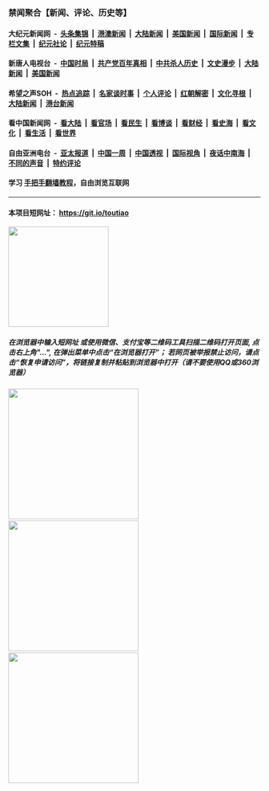### 禁闻聚合【新闻、评论、历史等】

#### 大纪元新闻网 &nbsp;-&nbsp; [头条集锦](indexes/E头条集锦.md?t=03041931) &nbsp;|&nbsp; [港澳新闻](indexes/E港澳新闻.md?t=03041931)  &nbsp;|&nbsp; [大陆新闻](indexes/E大陆新闻.md?t=03041931) &nbsp;|&nbsp; [美国新闻](indexes/E美国新闻.md?t=03041931) &nbsp;|&nbsp; [国际新闻](indexes/E国际新闻.md?t=03041931) &nbsp;|&nbsp; [专栏文集](indexes/E专栏文集.md?t=03041931) &nbsp;|&nbsp; [纪元社论](indexes/E纪元社论.md?t=03041931) &nbsp;|&nbsp; [纪元特稿](indexes/E纪元特稿.md?t=03041931) 

#### 新唐人电视台 &nbsp;-&nbsp; [中国时局](indexes/N中国时局.md?t=03041931) &nbsp;|&nbsp; [共产党百年真相](indexes/N共产党百年真相.md?t=03041931) &nbsp;|&nbsp; [中共杀人历史](indexes/N中共杀人历史.md?t=03041931) &nbsp;|&nbsp; [文史漫步](indexes/N文史漫步.md?t=03041931) &nbsp;|&nbsp; [大陆新闻](indexes/N大陆新闻.md?t=03041931) &nbsp;|&nbsp; [美国新闻](indexes/N美国新闻.md?t=03041931)

#### 希望之声SOH &nbsp;-&nbsp; [热点追踪](indexes/H热点追踪.md?t=03041931) &nbsp;|&nbsp; [名家谈时事](indexes/H名家谈时事.md?t=03041931) &nbsp;|&nbsp; [个人评论](indexes/H个人评论.md?t=03041931)  &nbsp;|&nbsp; [红朝解密](indexes/H红朝解密.md?t=03041931) &nbsp;|&nbsp; [文化寻根](indexes/H文化寻根.md?t=03041931) &nbsp;|&nbsp; [大陆新闻](indexes/H大陆新闻.md?t=03041931) &nbsp;|&nbsp; [港台新闻](indexes/H港台新闻.md?t=03041931)

#### 看中国新闻网 &nbsp;-&nbsp; [看大陆](indexes/S看大陆.md?t=03041931) &nbsp;|&nbsp; [看官场](indexes/S看官场.md?t=03041931) &nbsp;|&nbsp; [看民生](indexes/S看民生.md?t=03041931)  &nbsp;|&nbsp; [看博谈](indexes/S看博谈.md?t=03041931) &nbsp;|&nbsp; [看财经](indexes/S看财经.md?t=03041931) &nbsp;|&nbsp; [看史海](indexes/S看史海.md?t=03041931) &nbsp;|&nbsp; [看文化](indexes/S看文化.md?t=03041931) &nbsp;|&nbsp; [看生活](indexes/S看生活.md?t=03041931) &nbsp;|&nbsp; [看世界](indexes/S看世界.md?t=03041931)

#### 自由亚洲电台 &nbsp;-&nbsp; [亚太报道](indexes/R亚太报道.md?t=03041931) &nbsp;|&nbsp; [中国一周](indexes/R中国一周.md?t=03041931) &nbsp;|&nbsp; [中国透视](indexes/R中国透视.md?t=03041931)  &nbsp;|&nbsp; [国际视角](indexes/R国际视角.md?t=03041931) &nbsp;|&nbsp; [夜话中南海](indexes/R夜话中南海.md?t=03041931) &nbsp;|&nbsp; [不同的声音](indexes/R不同的声音.md?t=03041931) &nbsp;|&nbsp; [特约评论](indexes/R特约评论.md?t=03041931)

#### 学习 [手把手翻墙教程](https://github.com/gfw-breaker/guides/wiki)，自由浏览互联网

----

#### 本项目短网址： https://git.io/toutiao
<img src="https://raw.githubusercontent.com/gfw-breaker/banned-news/master/scripts/img/qr.png" width="200px"/>  

##### 在浏览器中输入短网址 或使用微信、支付宝等二维码工具扫描二维码打开页面, 点击右上角"...", 在弹出菜单中点击“在浏览器打开”； 若网页被举报禁止访问，请点击“恢复申请访问”，将链接复制并粘贴到浏览器中打开（请不要使用QQ或360浏览器）

<img src="https://raw.githubusercontent.com/gfw-breaker/banned-news/master/scripts/img/1.png" width="260px"/> &nbsp; <img src="https://raw.githubusercontent.com/gfw-breaker/banned-news/master/scripts/img/2.png" width="260px"/> &nbsp; <img src="https://raw.githubusercontent.com/gfw-breaker/banned-news/master/scripts/img/3.png" width="260px"/>
